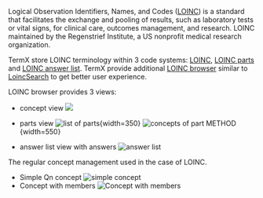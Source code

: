 Logical Observation Identifiers, Names, and Codes ([LOINC](https://loinc.org/)) is a standard that facilitates the exchange and pooling of results, such as laboratory tests or vital signs, for clinical care, outcomes management, and research.
LOINC maintained by the Regenstrief Institute, a US nonprofit medical research organization.

TermX store LOINC terminology within 3 code systems: [LOINC](cs:loinc), [LOINC parts](cs:loinc-part) and [LOINC answer list](cs:loinc-answer-list).
TermX provide additional [LOINC browser](/integration/loinc) similar to [LoincSearch](https://loinc.org/search) to get better user experience. 

LOINC browser provides 3 views:
- concept view
![](files/89/loinc-concepts.png)

- parts view
![list of parts](files/89/loinc-parts-1.png){width=350}  ![concepts of part METHOD](files/89/loinc-parts-2.png){width=550}

- answer list view with answers
![answer list](files/89/loinc-answer-list.png)

The regular concept management used in the case of LOINC.
- Simple Qn concept
![simple concept](files/89/loinc-concept.png)
- Concept with members
![Concept with members](files/89/loinc-concept-with-members.png)

